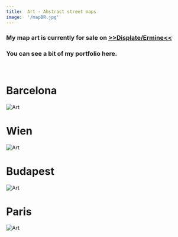 ```yaml
---
title:  Art - Abstract street maps
image:  '/mapBR.jpg'
---
```

### My map art is currently for sale on [>>Displate/Ermine<<](https://displate.com/ermine)

### You can see a bit of my portfolio here.

‎
# Barcelona
![Art](/mapBR.jpg)

# Wien
![Art](/mapW.jpg)

# Budapest
![Art](/mapBD.jpg)

# Paris
![Art](/mapPR.jpg)


